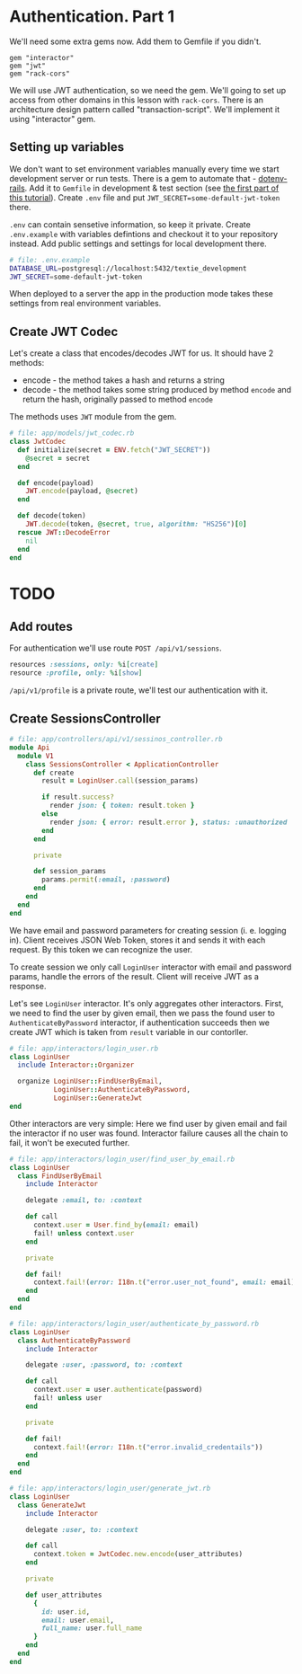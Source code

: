 # Authentication. Part 1

We'll need some extra gems now.
Add them to Gemfile if you didn't.

```Gemfile
gem "interactor"
gem "jwt"
gem "rack-cors"
```

We will use JWT authentication, so we need the gem.
We'll going to set up access from other domains in this lesson with `rack-cors`.
There is an architecture design pattern called "transaction-script".
We'll implement it using "interactor" gem.

## Setting up variables

We don't want to set environment variables manually every time we start development server or run tests.
There is a gem to automate that - [dotenv-rails](https://github.com/bkeepers/dotenv).
Add it to `Gemfile` in development & test section
(see [the first part of this tutorial](/01-how-to-create-rails-api-application.md#configure-basic-gems)).
Create `.env` file and put `JWT_SECRET=some-default-jwt-token` there.

`.env` can contain sensetive information, so keep it private.
Create `.env.example` with variables defintions and checkout it to your repository instead.
Add public settings and settings for local development there.
```bash
# file: .env.example
DATABASE_URL=postgresql://localhost:5432/textie_development
JWT_SECRET=some-default-jwt-token
```

When deployed to a server the app in the production mode takes these settings from real environment variables.

## Create JWT Codec

Let's create a class that encodes/decodes JWT for us. It should have 2 methods:

* encode - the method takes a hash and returns a string
* decode - the method takes some string produced by method `encode` and return the hash, originally passed to method `encode`

The methods uses `JWT` module from the gem.

```ruby
# file: app/models/jwt_codec.rb
class JwtCodec
  def initialize(secret = ENV.fetch("JWT_SECRET"))
    @secret = secret
  end

  def encode(payload)
    JWT.encode(payload, @secret)
  end

  def decode(token)
    JWT.decode(token, @secret, true, algorithm: "HS256")[0]
  rescue JWT::DecodeError
    nil
  end
end
```

# TODO

## Add routes

For authentication we'll use route `POST /api/v1/sessions`.

```ruby
resources :sessions, only: %i[create]
resource :profile, only: %i[show]
```

`/api/v1/profile` is a private route, we'll test our authentication with it.

## Create SessionsController

```ruby
# file: app/controllers/api/v1/sessinos_controller.rb
module Api
  module V1
    class SessionsController < ApplicationController
      def create
        result = LoginUser.call(session_params)

        if result.success?
          render json: { token: result.token }
        else
          render json: { error: result.error }, status: :unauthorized
        end
      end

      private

      def session_params
        params.permit(:email, :password)
      end
    end
  end
end
```

We have email and password parameters for creating session (i. e. logging in).
Client receives JSON Web Token, stores it and sends it with each request.
By this token we can recognize the user.

To create session we only call `LoginUser` interactor with email and password params,
handle the errors of the result.
Client will receive JWT as a response.

Let's see `LoginUser` interactor. It's only aggregates other interactors.
First, we need to find the user by given email, then we pass the found user to `AuthenticateByPassword` interactor, if authentication succeeds then we create JWT which is taken from `result` variable in our contorller.

```ruby
# file: app/interactors/login_user.rb
class LoginUser
  include Interactor::Organizer

  organize LoginUser::FindUserByEmail,
           LoginUser::AuthenticateByPassword,
           LoginUser::GenerateJwt
end
```

Other interactors are very simple:
Here we find user by given email and fail the interactor if no user was found.
Interactor failure causes all the chain to fail, it won't be executed further.

```ruby
# file: app/interactors/login_user/find_user_by_email.rb
class LoginUser
  class FindUserByEmail
    include Interactor

    delegate :email, to: :context

    def call
      context.user = User.find_by(email: email)
      fail! unless context.user
    end

    private

    def fail!
      context.fail!(error: I18n.t("error.user_not_found", email: email))
    end
  end
end
```

```ruby
# file: app/interactors/login_user/authenticate_by_password.rb
class LoginUser
  class AuthenticateByPassword
    include Interactor

    delegate :user, :password, to: :context

    def call
      context.user = user.authenticate(password)
      fail! unless user
    end

    private

    def fail!
      context.fail!(error: I18n.t("error.invalid_credentails"))
    end
  end
end
```

```ruby
# file: app/interactors/login_user/generate_jwt.rb
class LoginUser
  class GenerateJwt
    include Interactor

    delegate :user, to: :context

    def call
      context.token = JwtCodec.new.encode(user_attributes)
    end

    private

    def user_attributes
      {
        id: user.id,
        email: user.email,
        full_name: user.full_name
      }
    end
  end
end
```
